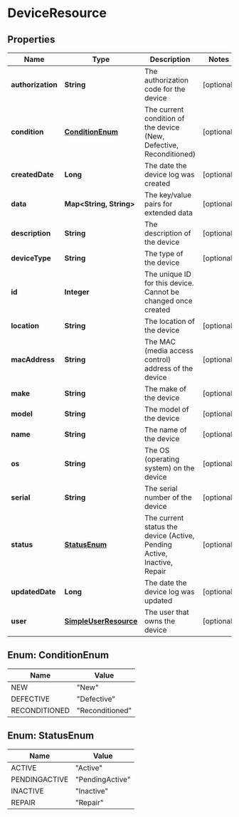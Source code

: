 
# DeviceResource

## Properties
Name | Type | Description | Notes
------------ | ------------- | ------------- | -------------
**authorization** | **String** | The authorization code for the device |  [optional]
**condition** | [**ConditionEnum**](#ConditionEnum) | The current condition of the device (New, Defective, Reconditioned) |  [optional]
**createdDate** | **Long** | The date the device log was created |  [optional]
**data** | **Map&lt;String, String&gt;** | The key/value pairs for extended data |  [optional]
**description** | **String** | The description of the device |  [optional]
**deviceType** | **String** | The type of the device |  [optional]
**id** | **Integer** | The unique ID for this device. Cannot be changed once created | 
**location** | **String** | The location of the device |  [optional]
**macAddress** | **String** | The MAC (media access control) address of the device |  [optional]
**make** | **String** | The make of the device |  [optional]
**model** | **String** | The model of the device |  [optional]
**name** | **String** | The name of the device |  [optional]
**os** | **String** | The OS (operating system) on the device |  [optional]
**serial** | **String** | The serial number of the device |  [optional]
**status** | [**StatusEnum**](#StatusEnum) | The current status the device (Active, Pending Active, Inactive, Repair |  [optional]
**updatedDate** | **Long** | The date the device log was updated |  [optional]
**user** | [**SimpleUserResource**](SimpleUserResource.md) | The user that owns the device |  [optional]


<a name="ConditionEnum"></a>
## Enum: ConditionEnum
Name | Value
---- | -----
NEW | &quot;New&quot;
DEFECTIVE | &quot;Defective&quot;
RECONDITIONED | &quot;Reconditioned&quot;


<a name="StatusEnum"></a>
## Enum: StatusEnum
Name | Value
---- | -----
ACTIVE | &quot;Active&quot;
PENDINGACTIVE | &quot;PendingActive&quot;
INACTIVE | &quot;Inactive&quot;
REPAIR | &quot;Repair&quot;



